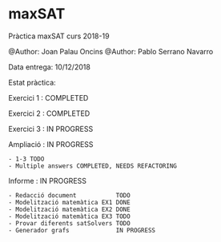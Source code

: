 # maxSAT
Pràctica maxSAT curs 2018-19

@Author: Joan Palau Oncins
@Author: Pablo Serrano Navarro

Data entrega: 10/12/2018

Estat pràctica:

Exercici 1 :  COMPLETED

Exercici 2 :  COMPLETED

Exercici 3 :  IN PROGRESS

Ampliació :   IN PROGRESS
    
    - 1-3 TODO
    - Multiple answers COMPLETED, NEEDS REFACTORING

Informe :     IN PROGRESS
  
    - Redacció document           TODO
    - Modelització matemàtica EX1 DONE
    - Modelització matemàtica EX2 DONE
    - Modelització matemàtica EX3 TODO
    - Provar diferents satSolvers TODO
    - Generador grafs             IN PROGRESS
